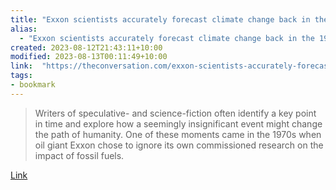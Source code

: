 ```yaml
---
title: "Exxon scientists accurately forecast climate change back in the 1970s – what if we had listened to them and acted then?"
alias:
  - "Exxon scientists accurately forecast climate change back in the 1970s – what if we had listened to them and acted then?"
created: 2023-08-12T21:43:11+10:00
modified: 2023-08-13T00:11:49+10:00
link:  "https://theconversation.com/exxon-scientists-accurately-forecast-climate-change-back-in-the-1970s-what-if-we-had-listened-to-them-and-acted-then-197944"
tags:
- bookmark
---
```


> Writers of speculative- and science-fiction often identify a key point in time and explore how a seemingly insignificant event might change the path of humanity. One of these moments came in the 1970s when oil giant Exxon chose to ignore its own commissioned research on the impact of fossil fuels.

[Link](https://theconversation.com/exxon-scientists-accurately-forecast-climate-change-back-in-the-1970s-what-if-we-had-listened-to-them-and-acted-then-197944)